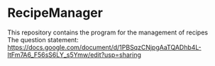 # RecipeManager
This repository contains the program for the management of recipes
<br>
The question statement:
<a>https://docs.google.com/document/d/1PBSqzCNjpgAaTQADhb4L-ItFm7A6_F56sS6LY_s5Ymw/edit?usp=sharing</a>

<br>



